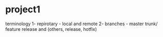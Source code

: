 # project1
terminology
1- repirotary - local and remote
2- branches - master trunk/ feature release and (others, release, hotfix)

